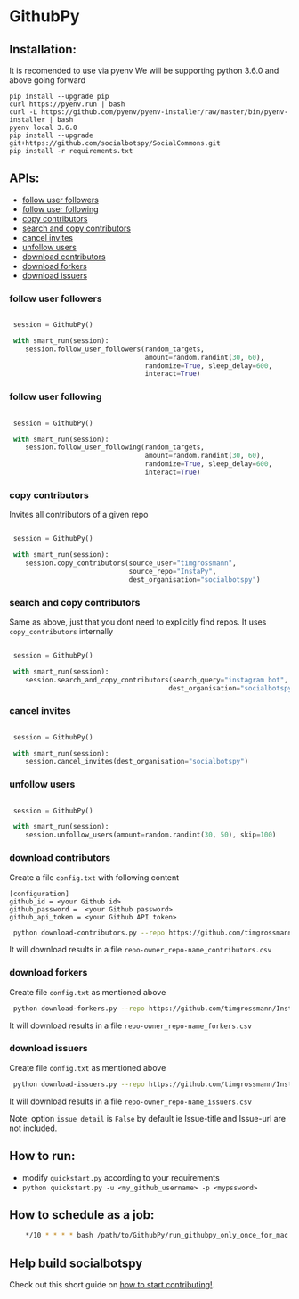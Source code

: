 # GithubPy

## Installation:
It is recomended to use via pyenv We will be supporting python 3.6.0 and above going forward

```
pip install --upgrade pip
curl https://pyenv.run | bash
curl -L https://github.com/pyenv/pyenv-installer/raw/master/bin/pyenv-installer | bash
pyenv local 3.6.0
pip install --upgrade git+https://github.com/socialbotspy/SocialCommons.git
pip install -r requirements.txt
```

##  APIs:
  - [follow user followers](#follow-user-followers)
  - [follow user following](#follow-user-following)
  - [copy contributors](#copy-contributors)
  - [search and copy contributors](#search-and-copy-contributors)
  - [cancel invites](#cancel-invites)
  - [unfollow users](#unfollow-users)
  - [download contributors](#download-contributors)
  - [download forkers](#download-forkers)
  - [download issuers](#download-issuers)

### follow user followers
 
```python

 session = GithubPy()

 with smart_run(session):
    session.follow_user_followers(random_targets,
                                  amount=random.randint(30, 60),
                                  randomize=True, sleep_delay=600,
                                  interact=True)
 ```
 
### follow user following
 
```python

 session = GithubPy()

 with smart_run(session):
    session.follow_user_following(random_targets,
                                  amount=random.randint(30, 60),
                                  randomize=True, sleep_delay=600,
                                  interact=True)
 ```

### copy contributors

Invites all contributors of a given repo

```python

 session = GithubPy()

 with smart_run(session):
    session.copy_contributors(source_user="timgrossmann",
                              source_repo="InstaPy",
                              dest_organisation="socialbotspy")
 ```


### search and copy contributors

Same as above, just that you dont need to explicitly find repos. It uses `copy_contributors` internally

```python

 session = GithubPy()

 with smart_run(session):
    session.search_and_copy_contributors(search_query="instagram bot",
                                        dest_organisation="socialbotspy")
 ```

### cancel invites

```python

 session = GithubPy()

 with smart_run(session):
    session.cancel_invites(dest_organisation="socialbotspy")
 ```


### unfollow users

```python

 session = GithubPy()

 with smart_run(session):
    session.unfollow_users(amount=random.randint(30, 50), skip=100)
 ```

### download contributors

Create a file `config.txt` with following content
```text
[configuration]
github_id = <your Github id>
github_password =  <your Github password>
github_api_token = <your Github API token>
```

```bash
 python download-contributors.py --repo https://github.com/timgrossmann/InstaPy
```
It will download results in a file `repo-owner_repo-name_contributors.csv`

### download forkers

Create file `config.txt` as mentioned above
```bash
 python download-forkers.py --repo https://github.com/timgrossmann/InstaPy
```
It will download results in a file `repo-owner_repo-name_forkers.csv`

### download issuers

Create file `config.txt` as mentioned above

```bash
 python download-issuers.py --repo https://github.com/timgrossmann/InstaPy --issue_detail True
```
It will download results in a file `repo-owner_repo-name_issuers.csv`

Note: option `issue_detail` is `False` by default ie Issue-title and Issue-url are not included.

## How to run:

 -  modify `quickstart.py` according to your requirements
 -  `python quickstart.py -u <my_github_username> -p <mypssword>`


## How to schedule as a job:

```bash
    */10 * * * * bash /path/to/GithubPy/run_githubpy_only_once_for_mac.sh /path/to/GithubPy/quickstart.py $USERNAME $PASSWORD
```

## Help build socialbotspy
Check out this short guide on [how to start contributing!](https://github.com/InstaPy/instapy-docs/blob/master/CONTRIBUTORS.md).





